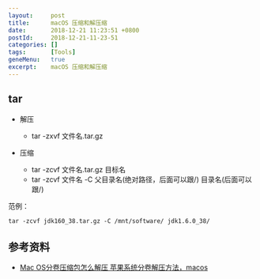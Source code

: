 ```yaml
---
layout:     post
title:      macOS 压缩和解压缩
date:       2018-12-21 11:23:51 +0800
postId:     2018-12-21-11-23-51
categories: []
tags:       [Tools]
geneMenu:   true
excerpt:    macOS 压缩和解压缩
---
```


## tar

* 解压 
    - tar -zxvf 文件名.tar.gz  

* 压缩 
    - tar -zcvf 文件名.tar.gz 目标名  
    - tar -zcvf 文件名 -C 父目录名(绝对路径，后面可以跟/) 目录名(后面可以跟/)  

范例：
```
tar -zcvf jdk160_38.tar.gz -C /mnt/software/ jdk1.6.0_38/
```


## 参考资料


* [Mac OS分卷压缩包怎么解压 苹果系统分卷解压方法，macos](http://www.bkjia.com/macjc/1269317.html)
